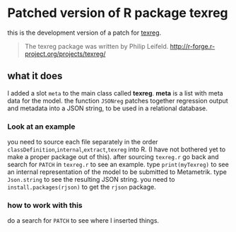 
# Patched version of R package texreg

this is the development version of a patch for [texreg](http://cran.r-project.org/web/packages/texreg/index.html).

> The texreg package was written by Philip Leifeld.
> http://r-forge.r-project.org/projects/texreg/ 

## what it does

I added a slot `meta` to the main class called **texreg**. **meta** is a list with meta data for the model. the function `JSONreg` patches together regression output and metadata into a JSON string,
to be used in a relational database.

### Look at an example

you need to source each file separately in the order `classDefinition`,`internal`,`extract`,`texreg` into R. (I have not bothered yet to make a proper package out of this).
after sourcing `texreg.r` go back and search for `PATCH` in `texreg.r` to see an example. type `print(myTexreg)` to see an internal representation of the model to be submitted to 
Metametrik. type `Json.string` to see the resulting JSON string. you need to `install.packages(rjson)` to get the `rjson` package.

### how to work with this
do a search for `PATCH` to see where I inserted things.
